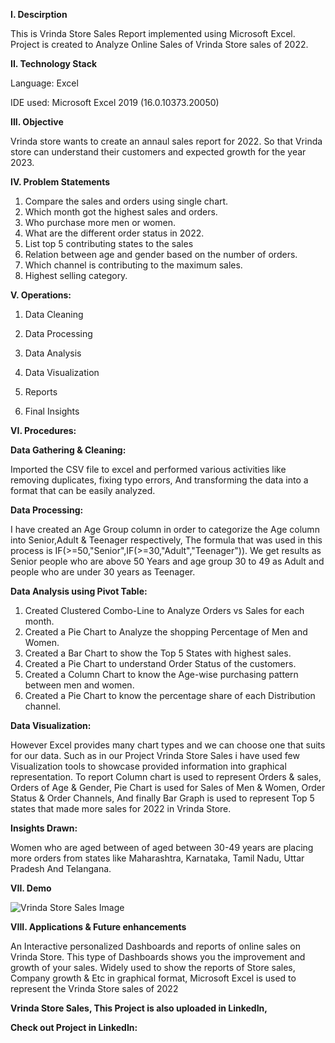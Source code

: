 **I. Descirption** 

This is Vrinda Store Sales Report implemented using Microsoft Excel. Project is created to Analyze Online Sales of Vrinda Store sales of 2022.


**II. Technology Stack**

Language: Excel

IDE used: Microsoft Excel 2019 (16.0.10373.20050)


**III. Objective**

Vrinda store wants to create an annaul sales report for 2022.
So that Vrinda store can understand their customers and expected growth for the year 2023.


**IV. Problem Statements**

 1. Compare the sales and orders using single chart.
 2. Which month got the highest sales and orders.
 3. Who purchase more men or women.
 4. What are the different order status in 2022.
 5. List top 5 contributing states to the sales
 6. Relation between age and gender based on the number of orders.
 7. Which channel is contributing to the maximum sales.
 8. Highest selling category.

**V. Operations:**

 1. Data Cleaning

 2. Data Processing

 3. Data Analysis

 4. Data Visualization

 5. Reports

 6. Final Insights


 **VI. Procedures:** 

 **Data Gathering & Cleaning:**

 Imported the CSV file to excel and performed various activities like removing duplicates, fixing typo errors, 
 And transforming the data into a format that can be easily analyzed.

**Data Processing:**

I have created an Age Group column in order to categorize the Age column into Senior,Adult & Teenager respectively,
The formula that was used in this process is IF(>=50,"Senior",IF(>=30,"Adult","Teenager")). We get results as Senior people
who are above 50 Years and age group 30 to 49 as Adult and people who are under 30 years as Teenager.


**Data Analysis using Pivot Table:**

1. Created Clustered Combo-Line to Analyze Orders vs Sales for each month.
2. Created a Pie Chart to Analyze the shopping Percentage of Men and Women.
3. Created a Bar Chart to show the Top 5 States with highest sales.
4. Created a Pie Chart to understand Order Status of the customers.
5. Created a Column Chart to know the Age-wise purchasing pattern between men and women.
6. Created a Pie Chart to know the percentage share of each Distribution channel.



 **Data Visualization:**

 However Excel provides many chart types and we can choose one that suits for our data. Such as in our Project Vrinda Store Sales i have used few Visualization 
 tools to showcase provided information into graphical representation. To report Column chart is used to represent Orders & sales, Orders of Age & Gender,
 Pie Chart is used for Sales of Men & Women, Order Status & Order Channels, And finally Bar Graph is used to represent Top 5 states that made more sales for 2022 in Vrinda Store.


 **Insights Drawn:**

 Women who are aged between of aged between 30-49 years are placing more orders from states like Maharashtra, 
 Karnataka, Tamil Nadu, Uttar Pradesh And Telangana.


   **VII. Demo**

   ![Vrinda Store Sales Image](https://github.com/imgopi41/Virnda-Store-Excel/assets/99798157/4272918d-1449-47d9-8b19-f791ef430d59)



**VIII. Applications & Future enhancements**


An Interactive personalized Dashboards and reports of online sales on Vrinda Store. This type of Dashboards shows you the improvement 
and growth of your sales. Widely used to show the reports of Store sales, Company growth & Etc in graphical format, Microsoft Excel is 
used to represent the Vrinda Store sales of 2022

**Vrinda Store Sales, This Project is also uploaded in LinkedIn,**

**Check out Project in LinkedIn:**
 

